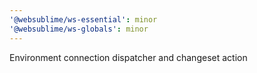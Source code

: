 ```yaml
---
'@websublime/ws-essential': minor
'@websublime/ws-globals': minor
---
```


Environment connection dispatcher and changeset action

